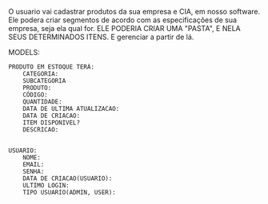 O usuario vai cadastrar produtos da sua empresa e CIA, em nosso software.
    Ele podera criar segmentos de acordo com as especificações de sua empresa, seja ela qual for.
    ELE PODERIA CRIAR UMA "PASTA", E NELA SEUS DETERMINADOS ITENS. E gerenciar a partir de lá.

MODELS:

    PRODUTO EM ESTOQUE TERÁ:
        CATEGORIA:
        SUBCATEGORIA
        PRODUTO:
        CÓDIGO:
        QUANTIDADE: 
        DATA DE ULTIMA ATUALIZACAO:
        DATA DE CRIACAO:
        ITEM DISPONIVEL?
        DESCRICAO:


    USUARIO:
        NOME:
        EMAIL:
        SENHA:
        DATA DE CRIACAO(USUARIO):
        ULTIMO LOGIN:
        TIPO USUARIO(ADMIN, USER):





